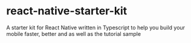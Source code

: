 # react-native-starter-kit
A starter kit for React Native written in Typescript to help you build your mobile faster, better and as well as the tutorial sample
